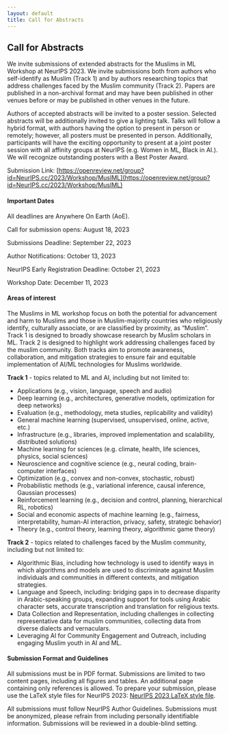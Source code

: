 ```yaml
---
layout: default
title: Call for Abstracts
---
```


## Call for Abstracts

We invite submissions of extended abstracts for the Muslims in ML Workshop at NeurIPS 2023. We invite submissions both from authors who self-identify as Muslim (Track 1) and by authors researching topics that address challenges faced by the Muslim community (Track 2). Papers are published in a non-archival format and may have been published in other venues before or may be published in other venues in the future.

Authors of accepted abstracts will be invited to a poster session. Selected abstracts will be additionally invited to give a lighting talk. Talks will follow a hybrid format, with authors having the option to present in person or remotely; however, all posters must be presented in person. Additionally, participants will have the exciting opportunity to present at a joint poster session with all affinity groups at NeurIPS (e.g. Women in ML, Black in AI.). We will recognize outstanding posters with a Best Poster Award.

Submission Link: [https://openreview.net/group?id=NeurIPS.cc/2023/Workshop/MusIML](https://openreview.net/group?id=NeurIPS.cc/2023/Workshop/MusIML)

#### Important Dates

All deadlines are Anywhere On Earth (AoE).

Call for submission opens: August 18, 2023

Submissions Deadline: September 22, 2023

Author Notifications: October 13, 2023

NeurIPS Early Registration Deadline: October 21, 2023

Workshop Date: December 11, 2023

#### Areas of interest

The Muslims in ML workshop focus on both the potential for advancement and harm to Muslims and those in Muslim-majority countries who religiously identify, culturally associate, or are classified by proximity, as “Muslim”. Track 1 is designed to broadly showcase research by Muslim scholars in ML. Track 2 is designed to highlight work addressing challenges faced by the muslim community. Both tracks aim to promote awareness, collaboration, and mitigation strategies to ensure fair and equitable implementation of AI/ML technologies for Muslims worldwide.  

**Track 1** - topics related to ML and AI, including but not limited to:

- Applications (e.g., vision, language, speech and audio)
- Deep learning (e.g., architectures, generative models, optimization for deep networks)
- Evaluation (e.g., methodology, meta studies, replicability and validity)
- General machine learning (supervised, unsupervised, online, active, etc.)
- Infrastructure (e.g., libraries, improved implementation and scalability, distributed solutions)
- Machine learning for sciences (e.g. climate, health, life sciences, physics, social sciences)
- Neuroscience and cognitive science (e.g., neural coding, brain-computer interfaces)
- Optimization (e.g., convex and non-convex, stochastic, robust)
- Probabilistic methods (e.g., variational inference, causal inference, Gaussian processes)
- Reinforcement learning (e.g., decision and control, planning, hierarchical RL, robotics)
- Social and economic aspects of machine learning (e.g., fairness, interpretability, human-AI interaction, privacy, safety, strategic behavior)
- Theory (e.g., control theory, learning theory, algorithmic game theory)

**Track 2** -  topics related to challenges faced by the Muslim community, including but not limited to:

- Algorithmic Bias, including how technology is used to identify ways in which algorithms and models are used to discriminate against Muslim individuals and communities in different contexts, and mitigation strategies.
- Language and Speech, including: bridging gaps in to decrease disparity in Arabic-speaking groups, expanding support for tools using Arabic character sets, accurate transcription and translation for religious texts.
- Data Collection and Representation, including challenges in collecting representative data for muslim communities, collecting data from diverse dialects and vernaculars.
- Leveraging AI for Community Engagement and Outreach, including engaging Muslim youth in AI and ML. 

#### Submission Format and Guidelines

All submissions must be in PDF format. Submissions are limited to two content pages, including all figures and tables. An additional page containing only references is allowed.​ To prepare your submission, please use the LaTeX style files for NeurIPS 2023: [NeurIPS 2023 LaTeX style file](https://neurips.cc/Conferences/2023/PaperInformation/StyleFiles).

All submissions must follow NeurIPS Author Guidelines. Submissions must be anonymized, please refrain from including personally identifiable information. Submissions will be reviewed in a double-blind setting.

